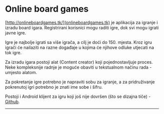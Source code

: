 # Online board games

[http://onlineboardgames.tk/](onlineboardgames.tk) je aplikacija za igranje i izradu board igara.
Registrirani korisnici mogu raditi igre, dok svi mogu igrati javne igre.

Igre je najbolje igrati sa više igrača, a cilj je doći do 150. mjesta.
Kroz igru igrači će nailaziti na razne događaje u kojima će njihove odluke utjecati na tok igre.

Za izradu igara postoji alat (Content creator) koji pojednostavljuje proces. Neke kompleksnije radnje je moguće obaviti u tekstualnom načinu rada - umjesto alatom.

Za pokretanje igre potrebno je napraviti sobu za igranje, a za pridruživanje pokrenutoj igri potrebno je znati ime sobe i šifru.

Postoji i Android klijent za igru koji još nije dovršen (što se dizajna tiče) - [Github](https://github.com/do49652/raupjc-obg-app).


----------


